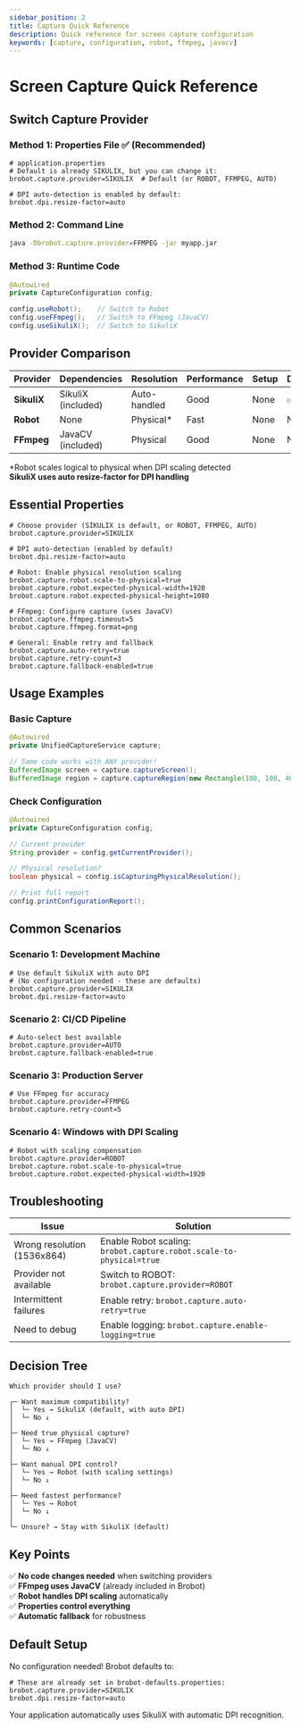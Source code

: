 ```yaml
---
sidebar_position: 2
title: Capture Quick Reference
description: Quick reference for screen capture configuration
keywords: [capture, configuration, robot, ffmpeg, javacv]
---
```


# Screen Capture Quick Reference

## Switch Capture Provider

### Method 1: Properties File ✅ (Recommended)

```properties
# application.properties
# Default is already SIKULIX, but you can change it:
brobot.capture.provider=SIKULIX  # Default (or ROBOT, FFMPEG, AUTO)

# DPI auto-detection is enabled by default:
brobot.dpi.resize-factor=auto
```

### Method 2: Command Line

```bash
java -Dbrobot.capture.provider=FFMPEG -jar myapp.jar
```

### Method 3: Runtime Code

```java
@Autowired
private CaptureConfiguration config;

config.useRobot();    // Switch to Robot
config.useFFmpeg();   // Switch to FFmpeg (JavaCV)
config.useSikuliX();  // Switch to SikuliX
```

## Provider Comparison

| Provider | Dependencies | Resolution | Performance | Setup | Default |
|----------|-------------|------------|-------------|-------|---------|
| **SikuliX** | SikuliX (included) | Auto-handled | Good | None | ✅ Yes |
| **Robot** | None | Physical* | Fast | None | No |
| **FFmpeg** | JavaCV (included) | Physical | Good | None | No |

*Robot scales logical to physical when DPI scaling detected  
**SikuliX uses auto resize-factor for DPI handling**

## Essential Properties

```properties
# Choose provider (SIKULIX is default, or ROBOT, FFMPEG, AUTO)
brobot.capture.provider=SIKULIX

# DPI auto-detection (enabled by default)
brobot.dpi.resize-factor=auto

# Robot: Enable physical resolution scaling
brobot.capture.robot.scale-to-physical=true
brobot.capture.robot.expected-physical-width=1920
brobot.capture.robot.expected-physical-height=1080

# FFmpeg: Configure capture (uses JavaCV)
brobot.capture.ffmpeg.timeout=5
brobot.capture.ffmpeg.format=png

# General: Enable retry and fallback
brobot.capture.auto-retry=true
brobot.capture.retry-count=3
brobot.capture.fallback-enabled=true
```

## Usage Examples

### Basic Capture

```java
@Autowired
private UnifiedCaptureService capture;

// Same code works with ANY provider!
BufferedImage screen = capture.captureScreen();
BufferedImage region = capture.captureRegion(new Rectangle(100, 100, 400, 300));
```

### Check Configuration

```java
@Autowired
private CaptureConfiguration config;

// Current provider
String provider = config.getCurrentProvider();

// Physical resolution?
boolean physical = config.isCapturingPhysicalResolution();

// Print full report
config.printConfigurationReport();
```

## Common Scenarios

### Scenario 1: Development Machine

```properties
# Use default SikuliX with auto DPI
# (No configuration needed - these are defaults)
brobot.capture.provider=SIKULIX
brobot.dpi.resize-factor=auto
```

### Scenario 2: CI/CD Pipeline

```properties
# Auto-select best available
brobot.capture.provider=AUTO
brobot.capture.fallback-enabled=true
```

### Scenario 3: Production Server

```properties
# Use FFmpeg for accuracy
brobot.capture.provider=FFMPEG
brobot.capture.retry-count=5
```

### Scenario 4: Windows with DPI Scaling

```properties
# Robot with scaling compensation
brobot.capture.provider=ROBOT
brobot.capture.robot.scale-to-physical=true
brobot.capture.robot.expected-physical-width=1920
```

## Troubleshooting

| Issue | Solution |
|-------|----------|
| Wrong resolution (1536x864) | Enable Robot scaling: `brobot.capture.robot.scale-to-physical=true` |
| Provider not available | Switch to ROBOT: `brobot.capture.provider=ROBOT` |
| Intermittent failures | Enable retry: `brobot.capture.auto-retry=true` |
| Need to debug | Enable logging: `brobot.capture.enable-logging=true` |

## Decision Tree

```
Which provider should I use?

┌─ Want maximum compatibility?
│  └─ Yes → SikuliX (default, with auto DPI)
│  └─ No ↓
│
├─ Need true physical capture?
│  └─ Yes → FFmpeg (JavaCV)
│  └─ No ↓
│
├─ Want manual DPI control?
│  └─ Yes → Robot (with scaling settings)
│  └─ No ↓
│
├─ Need fastest performance?
│  └─ Yes → Robot
│  └─ No ↓
│
└─ Unsure? → Stay with SikuliX (default)
```

## Key Points

✅ **No code changes needed** when switching providers  
✅ **FFmpeg uses JavaCV** (already included in Brobot)  
✅ **Robot handles DPI scaling** automatically  
✅ **Properties control everything**  
✅ **Automatic fallback** for robustness  

## Default Setup

No configuration needed! Brobot defaults to:

```properties
# These are already set in brobot-defaults.properties:
brobot.capture.provider=SIKULIX
brobot.dpi.resize-factor=auto
```

Your application automatically uses SikuliX with automatic DPI recognition.